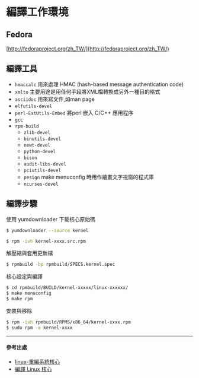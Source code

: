 # 編譯工作環境

## Fedora

[http://fedoraproject.org/zh_TW/](http://fedoraproject.org/zh_TW/)

## 編譯工具

- `hmaccalc` 用來處理 HMAC (hash-based message authentication code)
- `xmlto` 主要用途是用任何手段將XML檔轉換成另外一種目的格式
- `asciidoc` 用來寫文件,如man page
- `elfutils-devel`
- `perl-ExtUtils-Embed` 將perl 嵌入 C/C++ 應用程序
- `gcc` 
- `rpm-build`
    - `zlib-devel`
    - `binutils-devel`
    - `newt-devel`
    - `python-devel`
    - `bison`
    - `audit-libs-devel`
    - `pciutils-devel`
    - `pesign` make menuconfig 時用作繪畫文字視窗的程式庫
    - `ncurses-devel`
    
## 編譯步驟

使用 yumdownloader 下載核心原始碼
```sh
$ yumdownloader --source kernel
```

```sh
$ rpm -ivh kernel-xxxx.src.rpm
```

解壓縮與套用更新檔
```sh
$ rpmbuild -bp rpmbuild/SPECS.kernel.spec
```

核心設定與編譯
```sh
$ cd rpmbuild/BUILD/kernel-xxxxx/linux-xxxxxx/
$ make menuconfig
$ make rpm
```

安裝與移除
```sh
$ rpm -ivh rpmbuild/RPMS/x86_64/kernel-xxxx.rpm 
$ sudo rpm -e kernel-xxxx
```


-------------------------------
#### 參考出處
- [linux-重編系統核心](http://darkranger.no-ip.org/content/how-to%EF%BC%9Alinux-%E9%87%8D%E7%B7%A8%E7%B3%BB%E7%B5%B1%E6%A0%B8%E5%BF%83)
- [編譯 Linux 核心](http://wiki.debian.org.hk/w/Compile_Linux_kernel)